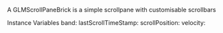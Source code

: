 A GLMScrollPaneBrick is a simple scrollpane with customisable scrollbars

Instance Variables
	band:		<Object>
	lastScrollTimeStamp:		<Object>
	scrollPosition:		<Object>
	velocity:		<Object>
	verticalScrollbar:		<Object>

band
	- xxxxx

lastScrollTimeStamp
	- xxxxx

scrollPosition
	- xxxxx

velocity
	- xxxxx

verticalScrollbar
	- xxxxx

